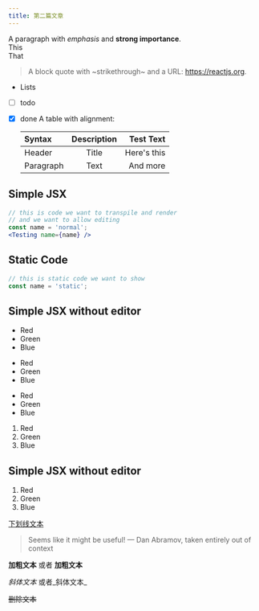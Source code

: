 ```yaml
---
title: 第二篇文章
---
```

A paragraph with *emphasis* and **strong importance**.
<br />
This
<br />
That
<br />
> A block quote with ~strikethrough~ and a URL: https://reactjs.org.
* Lists
* [ ] todo
* [x] done
  A table with alignment:
  
  | Syntax      | Description | Test Text     |
  | :---        |    :----:   |          ---: |
  | Header      | Title       | Here's this   |
  | Paragraph   | Text        | And more      |
## Simple JSX
~~~jsx
// this is code we want to transpile and render
// and we want to allow editing
const name = 'normal';
<Testing name={name} />
~~~
## Static Code
~~~jsx static
// this is static code we want to show
const name = 'static';
~~~
## Simple JSX without editor

- Red
- Green
- Blue

* Red
* Green
* Blue

+ Red
+ Green
+ Blue

1. Red
2. Green
3. Blue
## Simple JSX without editor
1. Red
2. Green
3. Blue

[^1]: 这里是脚注

<u>下划线文本</u>

> Seems like it might be useful!
> — Dan Abramov, taken entirely out of context

**加粗文本** 或者 __加粗文本__

*斜体文本*  或者_斜体文本_

~~删除文本~~

